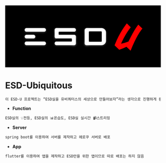 ![logo](https://github.com/ESD-U/.github/blob/main/profile/file/logo.png?raw=true)

# ESD-Ubiquitous

```markdown
이 ESD-U 프로젝트는 “ESD실을 유비쿼터스의 세상으로 만들어보자”라는 생각으로 진행하게 된 프로젝트이다. ESD실의 전등과 같은 하드웨어들을 앱을 이용해 조작할 수 있는 기능들을 제공한다.
```

- **Function**

```markdown
ESD실의 💡전등, ESD실의 📊온습도, ESD실 실시간 📹스트리밍
```

- **Server**

```markdown
spring boot를 이용하여 서버를 제작하고 헤로쿠 서버로 배포
```

- **App**

```markdown
flutter를 이용하여 앱을 제작하고 ESD만을 위한 앱이므로 따로 배포는 하지 않음
```